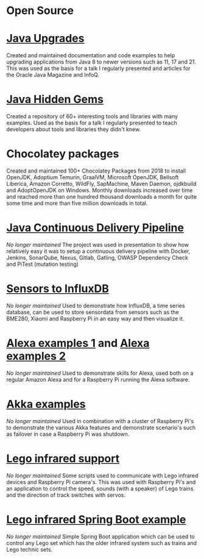 # Open Source

# [Java Upgrades](https://github.com/johanjanssen/JavaUpgrades)
Created and maintained documentation and code examples to help upgrading applications from Java 8 to newer versions such as 11, 17 and 21. This was used as the basis for a talk I regularly presented and articles for the Oracle Java Magazine and InfoQ.

# [Java Hidden Gems](https://github.com/johanjanssen/JavaHiddenGems)
Created a repository of 60+ interesting tools and libraries with many examples. Used as the basis for a talk I regularly presented to teach developers about tools and libraries they didn't knew.

# Chocolatey packages
Created and maintained 100+ Chocolatey Packages from 2018 to install OpenJDK, Adoptium Temurin, GraalVM, Microsoft OpenJDK, Bellsoft Liberica, Amazon Corretto, WildFly, SapMachine, Maven Daemon, ojdkbuild and AdoptOpenJDK on Windows. Monthly downloads increased over time and reached more than one hundred thousand downloads a month for quite some time and more than five million downloads in total.

# [Java Continuous Delivery Pipeline](https://github.com/johanjanssen/JavaContinuousDeliveryPipeline)
*No longer maintained* The project was used in presentation to show how relatively easy it was to setup a continuous delivery pipeline with Docker, Jenkins, SonarQube, Nexus, Gitlab, Gatling, OWASP Dependency Check and PiTest (mutation testing)

# [Sensors to InfluxDB](https://github.com/johanjanssen/SensorsToInfluxDB)
*No longer maintained* Used to demonstrate how InfluxDB, a time series database, can be used to store sensordata from sensors such as the BME280, Xiaomi and Raspberry Pi in an easy way and then visualize it.

# [Alexa examples 1](https://github.com/johanjanssen/Alexa-ASK-SDK-Examples) and [Alexa examples 2](https://github.com/johanjanssen/AlexaExamples)
*No longer maintained* Used to demonstrate skills for Alexa, used both on a regular Amazon Alexa and for a Raspberry Pi running the Alexa software. 

# [Akka examples](https://github.com/johanjanssen/Akka-examples)
*No longer maintained* Used in combination with a cluster of Raspberry Pi's to demonstrate the various Akka features and demonstrate scenario's such as failover in case a Raspberry Pi was shutdown.

# [Lego infrared support](https://github.com/johanjanssen/LCCInstallScript)
*No longer maintained* Some scripts used to communicate with Lego infrared devices and Raspberry Pi camera's. This was used with Raspberry Pi's and an application to control the speed, sounds (with a speaker) of Lego trains and the direction of track switches with servos.

# [Lego infrared Spring Boot example](https://github.com/johanjanssen/LCC)
*No longer maintained* Simple Spring Boot application which can be used to control any Lego set which has the older infrared system such as trains and Lego technic sets.
